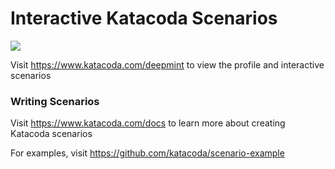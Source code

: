 # Interactive Katacoda Scenarios

[![](http://shields.katacoda.com/katacoda/deepmint/count.svg)](https://www.katacoda.com/deepmint "Get your profile on Katacoda.com")

Visit https://www.katacoda.com/deepmint to view the profile and interactive scenarios

### Writing Scenarios
Visit https://www.katacoda.com/docs to learn more about creating Katacoda scenarios

For examples, visit https://github.com/katacoda/scenario-example
